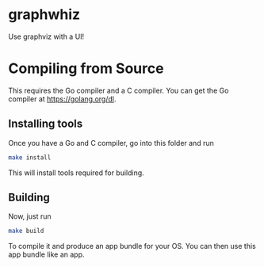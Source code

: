 # graphwhiz
Use graphviz with a UI!

# Compiling from Source
This requires the Go compiler and a C compiler. You can get the Go compiler at https://golang.org/dl.

## Installing tools
Once you have a Go and C compiler, go into this folder and run 
```bash
make install
```
This will install tools required for building.

## Building
Now, just run
```bash
make build
```
To compile it and produce an app bundle for your OS. You can then use this app bundle like an app.
